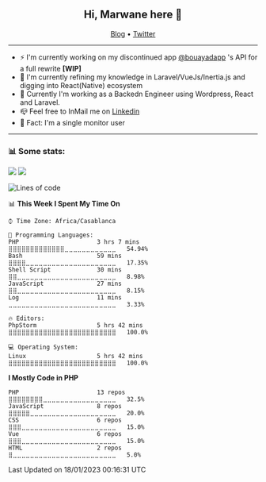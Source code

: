 <h2 align="center">Hi, Marwane here 👋</h2>
<p align="center">
  <a href="https://blog.moghwan.me">Blog</a> •
  <a href="https://twitter.com/moghwan">Twitter</a>
</p>

<hr>


- ⚡️ I'm currently working on my discontinued app [@bouayadapp](https://twitter.com/moghwan/status/1275170535018835970) 's API for a full rewrite **[WIP]**
- 🌱 I'm currently refining my knowledge in Laravel/VueJs/Inertia.js and digging into React(Native) ecosystem
- 🎯 Currently I'm working as a Backedn Engineer using Wordpress, React and Laravel.
- 📪️ Feel free to InMail me on [Linkedin](https://linkedin.com/in/moghwan)
- 💭️ Fact: I'm a single monitor user

<hr>

### 📊 Some stats:
![](https://komarev.com/ghpvc/?username=moghwan)
[![](https://wakatime.com/badge/user/511f0a0a-6747-4b42-8e92-cbc3d9e8f61b.svg)](https://wakatime.com/@moghwan)

<!--START_SECTION:waka-->
![Lines of code](https://img.shields.io/badge/From%20Hello%20World%20I%27ve%20Written--883%20Thousand%20lines%20of%20code-blue)

📊 **This Week I Spent My Time On** 

```text
⌚︎ Time Zone: Africa/Casablanca

💬 Programming Languages: 
PHP                      3 hrs 7 mins        ⣿⣿⣿⣿⣿⣿⣿⣿⣿⣿⣿⣿⣿⣀⣀⣀⣀⣀⣀⣀⣀⣀⣀⣀⣀   54.94% 
Bash                     59 mins             ⣿⣿⣿⣿⣀⣀⣀⣀⣀⣀⣀⣀⣀⣀⣀⣀⣀⣀⣀⣀⣀⣀⣀⣀⣀   17.35% 
Shell Script             30 mins             ⣿⣿⣀⣀⣀⣀⣀⣀⣀⣀⣀⣀⣀⣀⣀⣀⣀⣀⣀⣀⣀⣀⣀⣀⣀   8.98% 
JavaScript               27 mins             ⣿⣿⣀⣀⣀⣀⣀⣀⣀⣀⣀⣀⣀⣀⣀⣀⣀⣀⣀⣀⣀⣀⣀⣀⣀   8.15% 
Log                      11 mins             ⣀⣀⣀⣀⣀⣀⣀⣀⣀⣀⣀⣀⣀⣀⣀⣀⣀⣀⣀⣀⣀⣀⣀⣀⣀   3.33%

🔥 Editors: 
PhpStorm                 5 hrs 42 mins       ⣿⣿⣿⣿⣿⣿⣿⣿⣿⣿⣿⣿⣿⣿⣿⣿⣿⣿⣿⣿⣿⣿⣿⣿⣿   100.0%

💻 Operating System: 
Linux                    5 hrs 42 mins       ⣿⣿⣿⣿⣿⣿⣿⣿⣿⣿⣿⣿⣿⣿⣿⣿⣿⣿⣿⣿⣿⣿⣿⣿⣿   100.0%

```

**I Mostly Code in PHP** 

```text
PHP                      13 repos            ⣿⣿⣿⣿⣿⣿⣿⣿⣀⣀⣀⣀⣀⣀⣀⣀⣀⣀⣀⣀⣀⣀⣀⣀⣀   32.5% 
JavaScript               8 repos             ⣿⣿⣿⣿⣿⣀⣀⣀⣀⣀⣀⣀⣀⣀⣀⣀⣀⣀⣀⣀⣀⣀⣀⣀⣀   20.0% 
CSS                      6 repos             ⣿⣿⣿⣀⣀⣀⣀⣀⣀⣀⣀⣀⣀⣀⣀⣀⣀⣀⣀⣀⣀⣀⣀⣀⣀   15.0% 
Vue                      6 repos             ⣿⣿⣿⣀⣀⣀⣀⣀⣀⣀⣀⣀⣀⣀⣀⣀⣀⣀⣀⣀⣀⣀⣀⣀⣀   15.0% 
HTML                     2 repos             ⣿⣀⣀⣀⣀⣀⣀⣀⣀⣀⣀⣀⣀⣀⣀⣀⣀⣀⣀⣀⣀⣀⣀⣀⣀   5.0%

```



 Last Updated on 18/01/2023 00:16:31 UTC
<!--END_SECTION:waka-->

<!-- ![moghwan's GitHub stats](https://github-readme-stats.vercel.app/api/top-langs/?username=moghwan&langs_count=6&hide=html&layout=compact&theme=nord&custom_title=Github%20Stats) -->

<!-- ![moghwan's Wakatime stats](https://github-readme-stats.vercel.app/api/wakatime?username=moghwan&theme=nord&langs_count=6&layout=compact) -->

